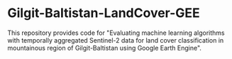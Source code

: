 # Gilgit-Baltistan-LandCover-GEE
This repository provides code for "Evaluating machine learning algorithms with temporally aggregated Sentinel-2 data for land cover classification in mountainous region of Gilgit-Baltistan using Google Earth Engine".
